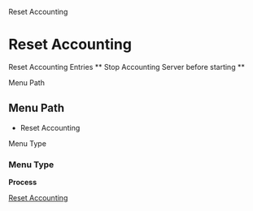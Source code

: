
Reset Accounting
# Reset Accounting


Reset Accounting Entries ** Stop Accounting Server before starting **

Menu Path
## Menu Path



- Reset Accounting

Menu Type
### Menu Type

**Process**


[Reset Accounting](functional-guide/process/process-fact_acct_reset-delete.md)
